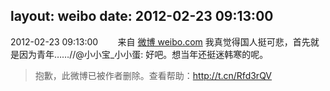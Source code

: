 layout: weibo
date: 2012-02-23 09:13:00
---
2012-02-23 09:13:00  &nbsp;&nbsp;&nbsp;&nbsp;&nbsp;&nbsp; 来自 <a href="http://weibo.com/" rel="nofollow">微博 weibo.com</a>
我真觉得国人挺可悲，首先就是因为青年……//@小小宝_小小蛋: 好吧。想当年还挺迷韩寒的呢。
>  抱歉，此微博已被作者删除。查看帮助：http://t.cn/Rfd3rQV
